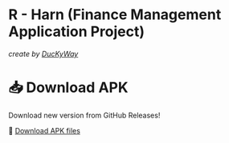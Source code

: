 # R - Harn (Finance Management Application Project)
_create by [DucKyWay](https://github.com/DucKyWay)_

# 📥 Download APK
Download new version from GitHub Releases!

🔗 [Download APK files](https://github.com/DucKyWay/finance-management/releases)